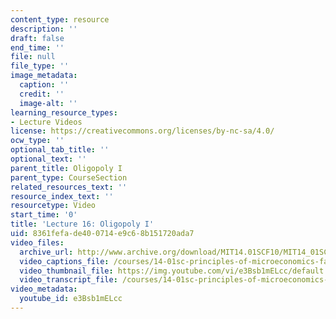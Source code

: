 ```yaml
---
content_type: resource
description: ''
draft: false
end_time: ''
file: null
file_type: ''
image_metadata:
  caption: ''
  credit: ''
  image-alt: ''
learning_resource_types:
- Lecture Videos
license: https://creativecommons.org/licenses/by-nc-sa/4.0/
ocw_type: ''
optional_tab_title: ''
optional_text: ''
parent_title: Oligopoly I
parent_type: CourseSection
related_resources_text: ''
resource_index_text: ''
resourcetype: Video
start_time: '0'
title: 'Lecture 16: Oligopoly I'
uid: 8361fefa-de40-0714-e9c6-8b151720ada7
video_files:
  archive_url: http://www.archive.org/download/MIT14.01SCF10/MIT14_01SCF10_lec16_300k.mp4
  video_captions_file: /courses/14-01sc-principles-of-microeconomics-fall-2011/9f3771acbf2c5474a214ba900c1ecd82_e3Bsb1mELcc.vtt
  video_thumbnail_file: https://img.youtube.com/vi/e3Bsb1mELcc/default.jpg
  video_transcript_file: /courses/14-01sc-principles-of-microeconomics-fall-2011/51828293bfa97b52fadff6c1b9fcf5f8_e3Bsb1mELcc.pdf
video_metadata:
  youtube_id: e3Bsb1mELcc
---
```

